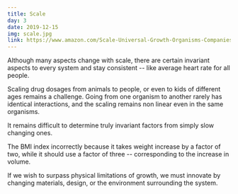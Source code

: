 ```yaml
---
title: Scale
day: 3
date: 2019-12-15
img: scale.jpg
link: https://www.amazon.com/Scale-Universal-Growth-Organisms-Companies-dp-014311090X/dp/014311090X/
---
```


Although many aspects change with scale, there are certain invariant
aspects to every system and stay consistent -- like average heart rate
for all people.

Scaling drug dosages from animals to people, or even to kids of
different ages remains a challenge. Going from one organism to another
rarely has identical interactions, and the scaling remains non linear
even in the same organisms.

It remains difficult to determine truly invariant factors from simply
slow changing ones.

The BMI index incorrectly because it takes weight increase by a factor
of two, while it should use a factor of three -- corresponding to the
increase in volume.

If we wish to surpass physical limitations of growth, we
must innovate by changing materials, design, or the environment
surrounding the system.
